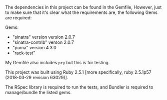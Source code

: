The dependencies in this project can be found in the Gemfile,  However, just to make sure that it's clear what the requirements are, the following Gems are required:

Gems:
- "sinatra" version version 2.0.7
- "sinatra-contrib" verson 2.0.7
- "puma" version 4.3.0
- "rack-test"

My Gemfile also includes `pry` but this is for testing.

This project was built using Ruby 2.5.1 [more specifically, ruby 2.5.1p57 (2018-03-29 revision 63029)].  

The RSpec library is required to run the tests, and Bundler is required to manage/bundle the listed gems.